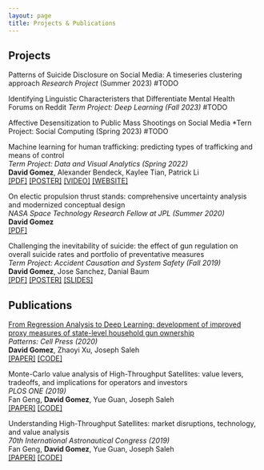 ```yaml
---
layout: page
title: Projects & Publications
---
```


## Projects


Patterns of Suicide Disclosure on Social Media: A timeseries clustering approach
*Research Project* (Summer 2023)
#TODO 

Identifying Linguistic Characteristers that Differentiate Mental Health Forums on Reddit
*Term Project: Deep Learning (Fall 2023)*
#TODO

Affective Desensitization to Public Mass Shootings on Social Media
*Tern Project: Social Computing (Spring 2023)
#TODO

Machine learning for human trafficking: predicting types of trafficking and means of control \
_Term Project: Data and Visual Analytics (Spring 2022)_ \
  **David Gomez**, Alexander Bendeck, Kaylee Tian, Patrick Li \
  [[PDF]](https://drive.google.com/file/d/1ZF1bpdqYRzA3Kcm1SRkUFkqupeNLzdAy/view?usp=sharing)
  [[POSTER]](https://drive.google.com/file/d/1z7QcypF5xcn1TSfJu9RjZayP8_fafuvX/view?usp=sharing)
  [[VIDEO]](https://youtu.be/GltcIuAIdTc)
  [[WEBSITE]](https://alexanderbendeck.shinyapps.io/human-trafficking-app/)

On electic propulsion thrust stands: comprehensive uncertainty analysis and modernized conceptual design \
_NASA Space Technology Research Fellow at JPL (Summer 2020)_ \
  **David Gomez** \
  [[PDF]](https://drive.google.com/file/d/13bFrEk7PkWAY2GqFmNS_l3zvok1wE9Wj/view?usp=sharing)

Challenging the inevitability of suicide: the effect of gun regulation on overall suicide rates and portfolio of preventative measures \
_Term Project: Accident Causation and System Safety (Fall 2019)_ \
  **David Gomez**, Jose Sanchez, Danial Baum \
  [[PDF]](https://drive.google.com/file/d/1eBo4348ehcbSQ8zs2ny8W4vIRXymCLcg/view?usp=sharing)
  [[POSTER]](https://drive.google.com/file/d/1ATBb5rhDqnycLfk0daZcIRXaoVfniZDy/view?usp=sharing)
  [[SLIDES]](https://drive.google.com/file/d/14bEKiji_KDBISvT7OCuvAQOwNU6QED1U/view?usp=sharing)

## Publications

[From Regression Analysis to Deep Learning: development of improved proxy measures of state-level household gun ownership](/projects/2022-07-26-go-proxy) \
_Patterns: Cell Press (2020)_ \
  **David Gomez**, Zhaoyi Xu, Joseph Saleh \
  [[PAPER]](https://www.cell.com/action/showPdf?pii=S2666-3899%2820%2930202-6)
  [[CODE]](https://github.com/dbgomez94/gun-ownership-proxy)

Monte-Carlo value analysis of High-Throughput Satellites: value levers, tradeoffs, and implications for operators and investors \
_PLOS ONE (2019)_ \
  Fan Geng, **David Gomez**, Yue Guan, Joseph Saleh \
  [[PAPER]](https://journals.plos.org/plosone/article/file?id=10.1371/journal.pone.0222133&type=printable)
  [[CODE]](https://github.com/dbgomez94/high-throughput-satellites)

Understanding High-Throughput Satellites: market disruptions, technology, and value analysis \
_70th International Astronautical Congress (2019)_ \
  Fan Geng, **David Gomez**, Yue Guan, Joseph Saleh \
  [[PAPER]](http://iafastro.directory/iac/archive/browse/IAC-19/E3/3/49731/)
  [[CODE]](https://github.com/dbgomez94/high-throughput-satellites)
